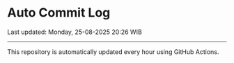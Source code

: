 # Auto Commit Log

Last updated: Monday, 25-08-2025 20:26 WIB

---

This repository is automatically updated every hour using GitHub Actions.
